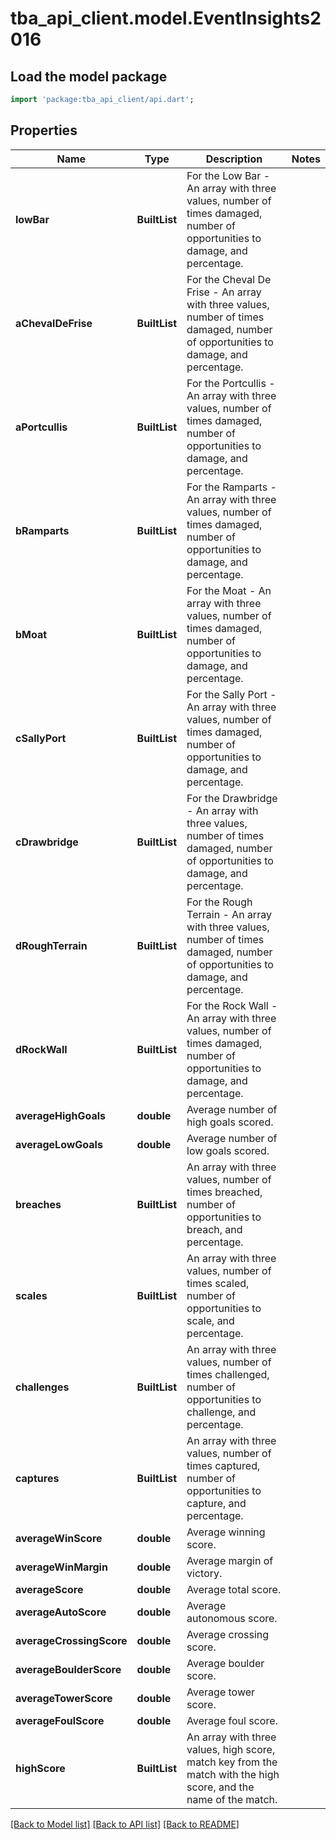 # tba_api_client.model.EventInsights2016

## Load the model package
```dart
import 'package:tba_api_client/api.dart';
```

## Properties
Name | Type | Description | Notes
------------ | ------------- | ------------- | -------------
**lowBar** | **BuiltList<double>** | For the Low Bar - An array with three values, number of times damaged, number of opportunities to damage, and percentage. | 
**aChevalDeFrise** | **BuiltList<double>** | For the Cheval De Frise - An array with three values, number of times damaged, number of opportunities to damage, and percentage. | 
**aPortcullis** | **BuiltList<double>** | For the Portcullis - An array with three values, number of times damaged, number of opportunities to damage, and percentage. | 
**bRamparts** | **BuiltList<double>** | For the Ramparts - An array with three values, number of times damaged, number of opportunities to damage, and percentage. | 
**bMoat** | **BuiltList<double>** | For the Moat - An array with three values, number of times damaged, number of opportunities to damage, and percentage. | 
**cSallyPort** | **BuiltList<double>** | For the Sally Port - An array with three values, number of times damaged, number of opportunities to damage, and percentage. | 
**cDrawbridge** | **BuiltList<double>** | For the Drawbridge - An array with three values, number of times damaged, number of opportunities to damage, and percentage. | 
**dRoughTerrain** | **BuiltList<double>** | For the Rough Terrain - An array with three values, number of times damaged, number of opportunities to damage, and percentage. | 
**dRockWall** | **BuiltList<double>** | For the Rock Wall - An array with three values, number of times damaged, number of opportunities to damage, and percentage. | 
**averageHighGoals** | **double** | Average number of high goals scored. | 
**averageLowGoals** | **double** | Average number of low goals scored. | 
**breaches** | **BuiltList<double>** | An array with three values, number of times breached, number of opportunities to breach, and percentage. | 
**scales** | **BuiltList<double>** | An array with three values, number of times scaled, number of opportunities to scale, and percentage. | 
**challenges** | **BuiltList<double>** | An array with three values, number of times challenged, number of opportunities to challenge, and percentage. | 
**captures** | **BuiltList<double>** | An array with three values, number of times captured, number of opportunities to capture, and percentage. | 
**averageWinScore** | **double** | Average winning score. | 
**averageWinMargin** | **double** | Average margin of victory. | 
**averageScore** | **double** | Average total score. | 
**averageAutoScore** | **double** | Average autonomous score. | 
**averageCrossingScore** | **double** | Average crossing score. | 
**averageBoulderScore** | **double** | Average boulder score. | 
**averageTowerScore** | **double** | Average tower score. | 
**averageFoulScore** | **double** | Average foul score. | 
**highScore** | **BuiltList<String>** | An array with three values, high score, match key from the match with the high score, and the name of the match. | 

[[Back to Model list]](../README.md#documentation-for-models) [[Back to API list]](../README.md#documentation-for-api-endpoints) [[Back to README]](../README.md)


